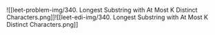 ![[leet-problem-img/340. Longest Substring with At Most K Distinct Characters.png]]![[leet-edi-img/340. Longest Substring with At Most K Distinct Characters.png]]